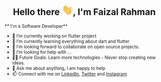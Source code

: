 <div align="center">
<h1 align="center">Hello there <img width="35" src="https://github.com/1999AZZAR/1999AZZAR/blob/main/resources/img/waving.gif">, I'm Faizal Rahman</h1>
</div>


** I'm a Software Developer**


- 🔭 I’m currently working on flutter project
- 🌱 I’m currently learning everything about dart and flutter
- 👯 I’m looking forward to collaborate on open source projects.
- 🤔 I’m looking for help with ...
- 💪🏼 Future Goals: Learn more technologies - Never stop creating new ideas.
- 💬 Ask me about anything, I am happy to help
- 📫 Connect with me on [LinkedIn](https://www.linkedin.com/in/faiz-rhm/), [Twitter](https://twitter.com/faiz_rhm) and [Instagram](https://www.instagram.com/faiz.rhm/)
